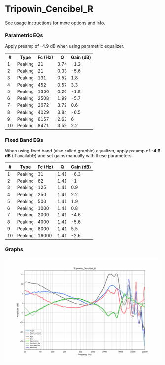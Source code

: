# Tripowin_Cencibel_R
See [usage instructions](https://github.com/jaakkopasanen/AutoEq#usage) for more options and info.

### Parametric EQs
Apply preamp of -4.9 dB when using parametric equalizer.

|   # | Type    |   Fc (Hz) |    Q |   Gain (dB) |
|-----|---------|-----------|------|-------------|
|   1 | Peaking |        21 | 3.74 |        -1.2 |
|   2 | Peaking |        21 | 0.33 |        -5.6 |
|   3 | Peaking |       131 | 0.52 |         1.8 |
|   4 | Peaking |       452 | 0.57 |         3.3 |
|   5 | Peaking |      1350 | 0.26 |        -1.8 |
|   6 | Peaking |      2508 | 1.99 |        -5.7 |
|   7 | Peaking |      2672 | 3.72 |         0.6 |
|   8 | Peaking |      4029 | 3.84 |        -6.5 |
|   9 | Peaking |      6157 | 2.63 |         6   |
|  10 | Peaking |      8471 | 3.59 |         2.2 |

### Fixed Band EQs
When using fixed band (also called graphic) equalizer, apply preamp of **-4.6 dB** (if available) and set gains manually with these parameters.

|   # | Type    |   Fc (Hz) |    Q |   Gain (dB) |
|-----|---------|-----------|------|-------------|
|   1 | Peaking |        31 | 1.41 |        -6.3 |
|   2 | Peaking |        62 | 1.41 |        -1   |
|   3 | Peaking |       125 | 1.41 |         0.9 |
|   4 | Peaking |       250 | 1.41 |         2.2 |
|   5 | Peaking |       500 | 1.41 |         1.9 |
|   6 | Peaking |      1000 | 1.41 |         0.8 |
|   7 | Peaking |      2000 | 1.41 |        -4.6 |
|   8 | Peaking |      4000 | 1.41 |        -5.6 |
|   9 | Peaking |      8000 | 1.41 |         5.5 |
|  10 | Peaking |     16000 | 1.41 |        -2.6 |

### Graphs
![](./Tripowin_Cencibel_R.png)
